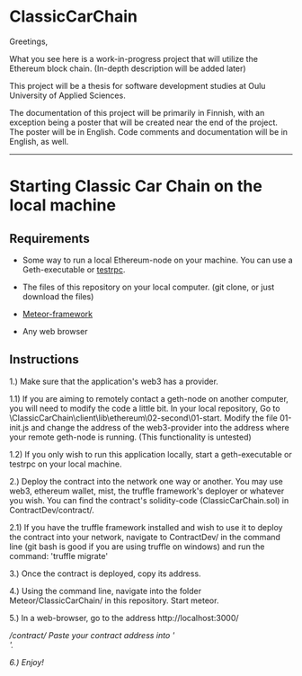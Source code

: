 # ClassicCarChain

Greetings,

What you see here is a work-in-progress project that will utilize the Ethereum block chain. (In-depth description will be added later)

This project will be a thesis for software development studies at Oulu University of Applied Sciences.

The documentation of this project will be primarily in Finnish, with an exception being a poster that will be created near the end of the project. The poster will be in English. Code comments and documentation will be in English, as well.

---

# Starting Classic Car Chain on the local machine

## Requirements

- Some way to run a local Ethereum-node on your machine. You can use a Geth-executable or [testrpc](https://github.com/ethereumjs/testrpc).

- The files of this repository on your local computer. (git clone, or just download the files)

- [Meteor-framework](https://www.meteor.com/)

- Any web browser


## Instructions

1.) Make sure that the application's web3 has a provider.

1.1) If you are aiming to remotely contact a geth-node on another computer, you will need to modify the code a little bit. In your local repository, Go to \ClassicCarChain\client\lib\ethereum\02-second\01-start. Modify the file 01-init.js and change the address of the web3-provider into the address where your remote geth-node is running. (This functionality is untested)

1.2)  If you only wish to run this application locally, start a geth-executable or testrpc on your local machine.

2.) Deploy the contract into the network one way or another. You may use web3, ethereum wallet, mist, the truffle framework's deployer or whatever you wish. You can find the contract's solidity-code (ClassicCarChain.sol) in ContractDev/contract/.

2.1) If you have the truffle framework installed and wish to use it to deploy the contract into your network, navigate to ContractDev/ in the command line (git bash is good if you are using truffle on windows) and run the command: 'truffle migrate'

3.) Once the contract is deployed, copy its address.

4.) Using the command line, navigate into the folder Meteor/ClassicCarChain/ in this repository. Start meteor.

5.) In a web-browser, go to the address http://localhost:3000/<address>/contract/ Paste your contract address into '<address>'.

6.) Enjoy!